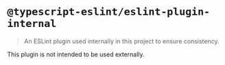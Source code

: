 # `@typescript-eslint/eslint-plugin-internal`

> An ESLint plugin used internally in this project to ensure consistency.

This plugin is not intended to be used externally.
